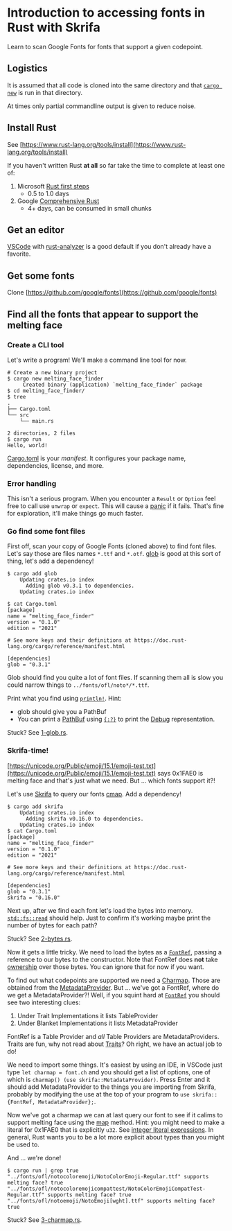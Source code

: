 # Introduction to accessing fonts in Rust with Skrifa

Learn to scan Google Fonts for fonts that support a given codepoint.

## Logistics

It is assumed that all code is cloned into the same directory and that [`cargo new`](https://doc.rust-lang.org/cargo/commands/cargo-new.html) is run in that directory.

At times only partial commandline output is given to reduce noise.

## Install Rust

See [https://www.rust-lang.org/tools/install](https://www.rust-lang.org/tools/install)

If you haven't written Rust **at all** so far take the time to complete at least one of:

1. Microsoft [Rust first steps](https://learn.microsoft.com/en-us/training/paths/rust-first-steps/)
   * 0.5 to 1.0 days
1. Google [Comprehensive Rust](https://google.github.io/comprehensive-rust/)
   * 4+ days, can be consumed in small chunks

## Get an editor

[VSCode](https://code.visualstudio.com/) with [rust-analyzer](https://code.visualstudio.com/docs/languages/rust)
is a good default if you don't already have a favorite.

## Get some fonts

Clone [https://github.com/google/fonts](https://github.com/google/fonts)

## Find all the fonts that appear to support the melting face

### Create a CLI tool

Let's write a program! We'll make a command line tool for now.

```shell
# Create a new binary project
$ cargo new melting_face_finder
     Created binary (application) `melting_face_finder` package
$ cd melting_face_finder/
$ tree
.
├── Cargo.toml
└── src
    └── main.rs

2 directories, 2 files
$ cargo run   
Hello, world!
```

[Cargo.toml](https://doc.rust-lang.org/cargo/reference/manifest.html) is your _manifest_. It configures your package name,
dependencies, license, and more.

### Error handling

This isn't a serious program. When you encounter a `Result` or `Option` feel free to call use `unwrap` or `expect`. This will cause a [panic](https://doc.rust-lang.org/book/ch09-03-to-panic-or-not-to-panic.html) if it fails. That's fine for exploration, it'll make things go much faster.

### Go find some font files

First off, scan your copy of Google Fonts (cloned above) to find font files. Let's say those are files names `*.ttf` and `*.otf`. [glob](https://crates.io/crates/glob) is good at this sort of thing, let's add a dependency! 


```shell
$ cargo add glob
    Updating crates.io index
      Adding glob v0.3.1 to dependencies.
    Updating crates.io index

$ cat Cargo.toml
[package]
name = "melting_face_finder"
version = "0.1.0"
edition = "2021"

# See more keys and their definitions at https://doc.rust-lang.org/cargo/reference/manifest.html

[dependencies]
glob = "0.3.1"
```

Glob should find you quite a lot of font files. If scanning them all is slow you could narrow things to `../fonts/ofl/noto*/*.ttf`.

Print what you find using [`println!`](https://doc.rust-lang.org/std/macro.println.html). Hint: 

* glob should give you a PathBuf
* You can print a [PathBuf](https://doc.rust-lang.org/std/path/struct.PathBuf.html) using [`{:?}`](https://doc.rust-lang.org/std/fmt/index.html#fmtdisplay-vs-fmtdebug) to print the [Debug](https://doc.rust-lang.org/std/fmt/trait.Debug.html) representation.

Stuck? See [1-glob.rs](./1-glob.rs).

### Skrifa-time!

[https://unicode.org/Public/emoji/15.1/emoji-test.txt](https://unicode.org/Public/emoji/15.1/emoji-test.txt) says 0x1FAE0 is melting face and that's just what we need. But ... which fonts
support it?!

Let's use [Skrifa](https://crates.io/crates/skrifa) to query our fonts [cmap](https://learn.microsoft.com/en-us/typography/opentype/spec/cmap). Add a dependency!

```shell
$ cargo add skrifa
    Updating crates.io index
      Adding skrifa v0.16.0 to dependencies.
    Updating crates.io index
$ cat Cargo.toml
[package]
name = "melting_face_finder"
version = "0.1.0"
edition = "2021"

# See more keys and their definitions at https://doc.rust-lang.org/cargo/reference/manifest.html

[dependencies]
glob = "0.3.1"
skrifa = "0.16.0"
```

Next up, after we find each font let's load the bytes into memory. [`std::fs::read`](https://doc.rust-lang.org/std/fs/fn.read.html)
should help. Just to confirm it's working maybe print the number of bytes for each path?

Stuck? See [2-bytes.rs](./2-bytes.rs).

Now it gets a little tricky. We need to load the bytes as a [`FontRef`](https://docs.rs/skrifa/latest/skrifa/struct.FontRef.html), passing a reference to our bytes to the constructor. Note that FontRef does **not** take [ownership](https://doc.rust-lang.org/book/ch04-00-understanding-ownership.html) over those bytes. You can ignore that for now if you want.

To find out what codepoints are supported we need a [Charmap](https://docs.rs/skrifa/latest/skrifa/charmap/struct.Charmap.html). Those are obtained from the [MetadataProvider](https://docs.rs/skrifa/latest/skrifa/trait.MetadataProvider.html). But ... we've got a FontRef, where do we get a MetadataProvider?! Well, if you squint hard at [`FontRef`](https://docs.rs/skrifa/latest/skrifa/struct.FontRef.html) you should see two interesting clues:

1. Under Trait Implementations it lists TableProvider
1. Under Blanket Implementations it lists MetadataProvider

FontRef is a Table Provider and _all_ Table Providers are MetadataProviders. Traits are fun, why not read about [Traits](https://doc.rust-lang.org/book/ch10-02-traits.html)? Oh right, we have an actual job to do!

We need to import some things. It's easiest by using an IDE, in VSCode just type `let charmap = font.ch` and you should get a list of options, one of which is `charmap() (use skrifa::MetadataProvider)`. Press Enter and it should add MetadataProvider to the things you are importing from Skrifa, probably by modifying the use at the top of your program to `use skrifa::{FontRef, MetadataProvider};`.

Now we've got a charmap we can at last query our font to see if it calims to support melting face using the [map](https://docs.rs/skrifa/latest/skrifa/charmap/struct.Charmap.html#method.map) method. Hint: you might need to make a literal for 0x1FAE0 that is explicitly `u32`. See [integer literal expressions](https://doc.rust-lang.org/reference/expressions/literal-expr.html#integer-literal-expressions). In general, Rust wants you to be a lot more explicit about types than you might be used to.

And ... we're done!

```shell
$ cargo run | grep true
"../fonts/ofl/notocoloremoji/NotoColorEmoji-Regular.ttf" supports melting face? true
"../fonts/ofl/notocoloremojicompattest/NotoColorEmojiCompatTest-Regular.ttf" supports melting face? true
"../fonts/ofl/notoemoji/NotoEmoji[wght].ttf" supports melting face? true
```

Stuck? See [3-charmap.rs](./3-charmap.rs).

